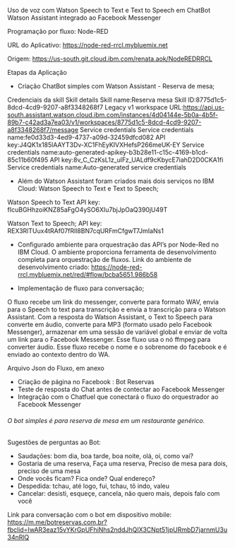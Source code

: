 Uso de voz com Watson Speech to Text e Text to Speech em ChatBot Watson Assistant integrado ao Facebook Messenger

Programação por fluxo: Node-RED

URL do Aplicativo: https://node-red-rrcl.mybluemix.net 

Origem: https://us-south.git.cloud.ibm.com/renata.aok/NodeREDRRCL

Etapas da Aplicação

- Criação ChatBot simples com Watson Assistant - Reserva de mesa;
 
Credenciais da skill
Skill details
Skill name:Reserva mesa
Skill ID:8775d1c5-8dcd-4cd9-9207-a8f3348268f7
Legacy v1 workspace URL:https://api.us-south.assistant.watson.cloud.ibm.com/instances/4d04144e-5b0a-4b5f-89b7-c42ad3a7ea03/v1/workspaces/8775d1c5-8dcd-4cd9-9207-a8f3348268f7/message
Service credentials
Service credentials name:fe0d33d3-4ed9-4737-a09d-32459dfcd082
API key:J4QK1x185lAAYT3Dv-XC1FhEyKIVXHefsP266meUK-EY
Service credentials name:auto-generated-apikey-b3b28e11-c15c-4169-b1cd-85c11b60f495
API key:8v_C_CzKsL1z_ulFz_UALdf9cKbycE7iahD2D0CKA1fi
Service credentials name:Auto-generated service credentials

- Além do Watson Assistant foram criados mais dois serviços no IBM Cloud: Watson Speech to Text e  Text to Speech;
 
Watson Speech to Text
API key:
fIcuBGHhzoiKNZ85aFgO4ySO6XIu7bjJpOaQ390jU49T

Watson Text to Speech;
API key:
REX3RlTUux4tRAf07fRll8BN7cqURFmCfgwT7JmIaNs1

- Configurado ambiente para orquestração das API’s por Node-Red no IBM Cloud. O ambiente proporciona ferramenta de desenvolvimento completa para orquestração de fluxos.
Link do ambiente de desenvolvimento criado: https://node-red-rrcl.mybluemix.net/red/#flow/bcba5651.986b58

- Implementação de fluxo para conversação;

O fluxo recebe um link do messenger, converte para formato WAV, envia para o Speech to text para transcrição e envia a transcrição para o Watson Assistant. Com a resposta do Watson Assistant, o Text to Speech para converte em áudio, converte para MP3 (formato usado pelo Facebook Messenger), armazenar em uma sessão de variável global e enviar de volta um link para o Facebook Messenger. Esse fluxo usa o nó ffmpeg para converter áudio. Esse fluxo recebe o nome e o sobrenome do facebook e é enviado ao contexto dentro do WA.

Arquivo Json do Fluxo, em anexo

- Criação de página no Facebook : Bot Reservas
- Teste de resposta do Chat antes de contectar ao Facebook Messenger
-  Integração com o Chatfuel que conectará o fluxo do orquestrador ao Facebook Messenger



 ###### O bot simples é para reserva de mesa em um restaurante genérico.
Sugestões de perguntas ao Bot:

- Saudações: bom dia, boa tarde, boa noite, olá, oi, como vai?
- Gostaria de uma reserva, Faça uma reserva, Preciso de mesa para dois, preciso de uma mesa
- Onde vocês ficam? Fica onde? Qual endereço?
- Despedida: tchau, até logo, fui, tchau, tô indo, valeu
- Cancelar: desisti, esqueçe, cancela, não quero mais, depois falo com você


Link para conversação com o bot em dispositivo mobile:
https://m.me/botreservas.com.br?fbclid=IwAR3eaz15vYKrGpUFhiNhs2nddJhQIX3CNpt51jpURmbD7jarnmU3u34nRlQ
